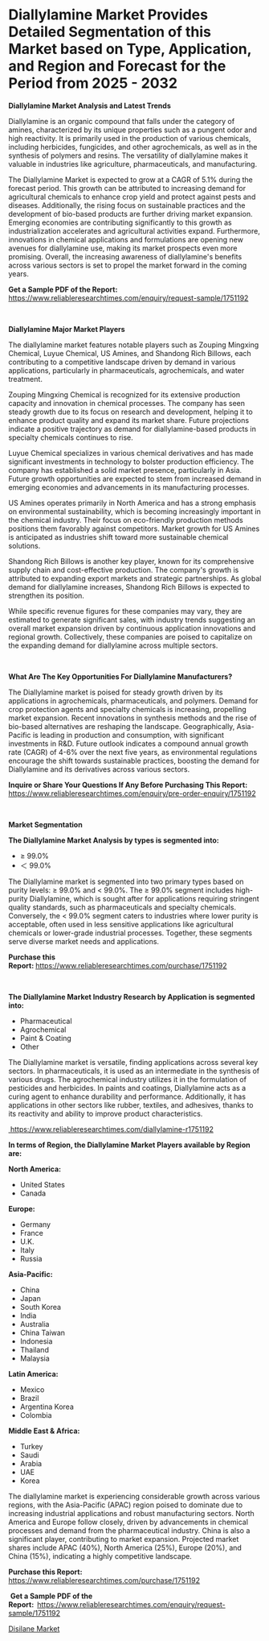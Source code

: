 <p><h1>Diallylamine Market Provides Detailed Segmentation of this Market based on Type, Application, and Region and Forecast for the Period from 2025 - 2032</h1></p><p><strong>Diallylamine Market Analysis and Latest Trends</strong></p>
<p><p>Diallylamine is an organic compound that falls under the category of amines, characterized by its unique properties such as a pungent odor and high reactivity. It is primarily used in the production of various chemicals, including herbicides, fungicides, and other agrochemicals, as well as in the synthesis of polymers and resins. The versatility of diallylamine makes it valuable in industries like agriculture, pharmaceuticals, and manufacturing.</p><p>The Diallylamine Market is expected to grow at a CAGR of 5.1% during the forecast period. This growth can be attributed to increasing demand for agricultural chemicals to enhance crop yield and protect against pests and diseases. Additionally, the rising focus on sustainable practices and the development of bio-based products are further driving market expansion. Emerging economies are contributing significantly to this growth as industrialization accelerates and agricultural activities expand. Furthermore, innovations in chemical applications and formulations are opening new avenues for diallylamine use, making its market prospects even more promising. Overall, the increasing awareness of diallylamine's benefits across various sectors is set to propel the market forward in the coming years.</p></p>
<p><strong>Get a Sample PDF of the Report:&nbsp;</strong> <a href="https://www.reliableresearchtimes.com/enquiry/request-sample/1751192?utm_campaign=2230&utm_medium=2&utm_source=Github&utm_content=ia&utm_term=01042025&utm_id=diallylamine">https://www.reliableresearchtimes.com/enquiry/request-sample/1751192</a></p>
<p>&nbsp;</p>
<p><strong>Diallylamine Major Market Players</strong></p>
<p><p>The diallylamine market features notable players such as Zouping Mingxing Chemical, Luyue Chemical, US Amines, and Shandong Rich Billows, each contributing to a competitive landscape driven by demand in various applications, particularly in pharmaceuticals, agrochemicals, and water treatment.</p><p>Zouping Mingxing Chemical is recognized for its extensive production capacity and innovation in chemical processes. The company has seen steady growth due to its focus on research and development, helping it to enhance product quality and expand its market share. Future projections indicate a positive trajectory as demand for diallylamine-based products in specialty chemicals continues to rise.</p><p>Luyue Chemical specializes in various chemical derivatives and has made significant investments in technology to bolster production efficiency. The company has established a solid market presence, particularly in Asia. Future growth opportunities are expected to stem from increased demand in emerging economies and advancements in its manufacturing processes.</p><p>US Amines operates primarily in North America and has a strong emphasis on environmental sustainability, which is becoming increasingly important in the chemical industry. Their focus on eco-friendly production methods positions them favorably against competitors. Market growth for US Amines is anticipated as industries shift toward more sustainable chemical solutions.</p><p>Shandong Rich Billows is another key player, known for its comprehensive supply chain and cost-effective production. The company's growth is attributed to expanding export markets and strategic partnerships. As global demand for diallylamine increases, Shandong Rich Billows is expected to strengthen its position.</p><p>While specific revenue figures for these companies may vary, they are estimated to generate significant sales, with industry trends suggesting an overall market expansion driven by continuous application innovations and regional growth. Collectively, these companies are poised to capitalize on the expanding demand for diallylamine across multiple sectors.</p></p>
<p>&nbsp;</p>
<p><strong>What Are The Key Opportunities For Diallylamine Manufacturers?</strong></p>
<p><p>The Diallylamine market is poised for steady growth driven by its applications in agrochemicals, pharmaceuticals, and polymers. Demand for crop protection agents and specialty chemicals is increasing, propelling market expansion. Recent innovations in synthesis methods and the rise of bio-based alternatives are reshaping the landscape. Geographically, Asia-Pacific is leading in production and consumption, with significant investments in R&D. Future outlook indicates a compound annual growth rate (CAGR) of 4-6% over the next five years, as environmental regulations encourage the shift towards sustainable practices, boosting the demand for Diallylamine and its derivatives across various sectors.</p></p>
<p><strong>Inquire or Share Your Questions If Any Before Purchasing This Report:</strong> <a href="https://www.reliableresearchtimes.com/enquiry/pre-order-enquiry/1751192?utm_campaign=2230&utm_medium=2&utm_source=Github&utm_content=ia&utm_term=01042025&utm_id=diallylamine">https://www.reliableresearchtimes.com/enquiry/pre-order-enquiry/1751192</a></p>
<p>&nbsp;</p>
<p><strong>Market Segmentation</strong></p>
<p><strong>The Diallylamine Market Analysis by types is segmented into:</strong></p>
<p><ul><li>≥ 99.0%</li><li>＜ 99.0%</li></ul></p>
<p><p>The Diallylamine market is segmented into two primary types based on purity levels: ≥ 99.0% and < 99.0%. The ≥ 99.0% segment includes high-purity Diallylamine, which is sought after for applications requiring stringent quality standards, such as pharmaceuticals and specialty chemicals. Conversely, the < 99.0% segment caters to industries where lower purity is acceptable, often used in less sensitive applications like agricultural chemicals or lower-grade industrial processes. Together, these segments serve diverse market needs and applications.</p></p>
<p><strong>Purchase this Report:&nbsp;</strong><a href="https://www.reliableresearchtimes.com/purchase/1751192?utm_campaign=2230&utm_medium=2&utm_source=Github&utm_content=ia&utm_term=01042025&utm_id=diallylamine">https://www.reliableresearchtimes.com/purchase/1751192</a></p>
<p>&nbsp;</p>
<p><strong>The Diallylamine Market Industry Research by Application is segmented into:</strong></p>
<p><ul><li>Pharmaceutical</li><li>Agrochemical</li><li>Paint & Coating</li><li>Other</li></ul></p>
<p><p>The Diallylamine market is versatile, finding applications across several key sectors. In pharmaceuticals, it is used as an intermediate in the synthesis of various drugs. The agrochemical industry utilizes it in the formulation of pesticides and herbicides. In paints and coatings, Diallylamine acts as a curing agent to enhance durability and performance. Additionally, it has applications in other sectors like rubber, textiles, and adhesives, thanks to its reactivity and ability to improve product characteristics.</p></p>
<p><a href="https://www.reliableresearchtimes.com/diallylamine-r1751192?utm_campaign=2230&utm_medium=2&utm_source=Github&utm_content=ia&utm_term=01042025&utm_id=diallylamine">&nbsp;https://www.reliableresearchtimes.com/diallylamine-r1751192</a></p>
<p><strong>In terms of Region, the Diallylamine Market Players available by Region are:</strong></p>
<p>
    <p> <strong> North America: </strong>
        <ul>
            <li>United States</li>
            <li>Canada</li>
        </ul>
        </p> 
    <p> <strong> Europe: </strong>
        <ul>
            <li>Germany</li>
            <li>France</li>
            <li>U.K.</li>
            <li>Italy</li>
            <li>Russia</li>
        </ul>
        </p> 
    <p> <strong> Asia-Pacific: </strong>
        <ul>
            <li>China</li>
            <li>Japan</li>
            <li>South Korea</li>
            <li>India</li>
            <li>Australia</li>
            <li>China Taiwan</li>
            <li>Indonesia</li>
            <li>Thailand</li>
            <li>Malaysia</li>
        </ul>
        </p> 
    <p> <strong> Latin America: </strong>
        <ul>
            <li>Mexico</li>
            <li>Brazil</li>
            <li>Argentina Korea</li>
            <li>Colombia</li>
        </ul>
        </p> 
    <p> <strong> Middle East & Africa: </strong>
        <ul>
            <li>Turkey</li>
            <li>Saudi</li>
            <li>Arabia</li>
            <li>UAE</li>
            <li>Korea</li>
        </ul>
    </p>
    </p>
<p><p>The diallylamine market is experiencing considerable growth across various regions, with the Asia-Pacific (APAC) region poised to dominate due to increasing industrial applications and robust manufacturing sectors. North America and Europe follow closely, driven by advancements in chemical processes and demand from the pharmaceutical industry. China is also a significant player, contributing to market expansion. Projected market shares include APAC (40%), North America (25%), Europe (20%), and China (15%), indicating a highly competitive landscape.</p></p>
<p><strong>Purchase this Report: </strong><a href="https://www.reliableresearchtimes.com/purchase/1751192?utm_campaign=2230&utm_medium=2&utm_source=Github&utm_content=ia&utm_term=01042025&utm_id=diallylamine">https://www.reliableresearchtimes.com/purchase/1751192</a></p>
<p>&nbsp;<strong>Get a Sample PDF of the Report:&nbsp;&nbsp;</strong><a href="https://www.reliableresearchtimes.com/enquiry/request-sample/1751192?utm_campaign=2230&utm_medium=2&utm_source=Github&utm_content=ia&utm_term=01042025&utm_id=diallylamine">https://www.reliableresearchtimes.com/enquiry/request-sample/1751192</a></p>
<p><strong></strong></p>
<p><p><a href="https://github.com/petbigbeepjn/Market-Research-Report-List-2/blob/main/disilane-market.md?utm_campaign=2230&utm_medium=2&utm_source=Github&utm_content=ia&utm_term=01042025&utm_id=diallylamine">Disilane Market</a></p></p>